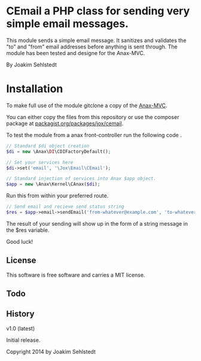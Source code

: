 CEmail a PHP class for sending very simple email messages.
==================================

This module sends a simple email message. It sanitizes and validates the "to" and "from" email addresses before anything is sent through. The module has been tested and designe for the Anax-MVC.

By Joakim Sehlstedt

Installation
=============

To make full use of the module gitclone a copy of the [Anax-MVC](https://github.com/mosbth/Anax-MVC).

You can either copy the files from this repository or use the composer package at [packagist.org/packages/jox/cemail](https://packagist.org/packages/jox/cemail).

To test the module from a anax front-controller run the following code . 

```php
// Standard $di object creation
$di = new \Anax\DI\CDIFactoryDefault();

// Set your services here
$di->set('email', '\Jox\Email\CEmail');

// Standard injection of services into Anax $app object.
$app = new \Anax\Kernel\CAnax($di);
```

Run this from within your preferred route.

```php
// Send email and recieve send status string
$res = $app->email->sendEmail('from-whatever@example.com', 'to-whatever@example.com', 'Message Subjectline', 'Message body...');
```
The result of your sending will show up in the form of a string message in the $res variable.

Good luck!

License
----------------------------------

This software is free software and carries a MIT license.



Todo
----------------------------------



History
----------------------------------

v1.0 (latest)

Initial release.



 Copyright 2014 by Joakim Sehlstedt